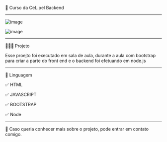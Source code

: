 🚀 Curso da CeL.pel   Backend
**************************************************************************************************

![image](https://user-images.githubusercontent.com/72118415/166850646-85797dfe-aedb-4922-872e-1c0f009483fd.png)


![image](https://user-images.githubusercontent.com/72118415/166850667-4e97ba50-3002-4898-9761-01b09cf9be7a.png)



**************************************************************************************************
👩🏻‍💻 Projeto 

Esse proejto foi executado em sala de aula, durante a aula com bootstrap para criar a parte do front end
e o backend foi efetuando em node.js
**************************************************************************************************
🧩 Linguagem

✅ HTML

✅ JAVASCRIPT

✅ BOOTSTRAP

✅ Node

**************************************************************************************************
💌 Caso queria conhecer mais sobre o projeto, pode entrar em contato comigo. 
